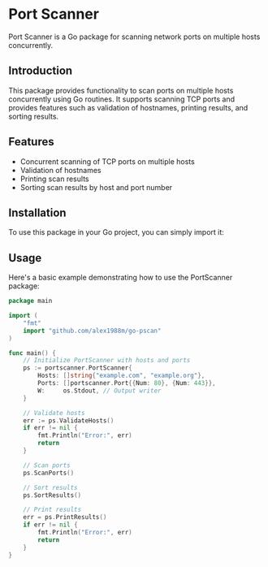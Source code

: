 # Port Scanner

Port Scanner is a Go package for scanning network ports on multiple hosts concurrently.

## Introduction

This package provides functionality to scan ports on multiple hosts concurrently using Go routines. It supports scanning TCP ports and provides features such as validation of hostnames, printing results, and sorting results.

## Features

- Concurrent scanning of TCP ports on multiple hosts
- Validation of hostnames
- Printing scan results
- Sorting scan results by host and port number

## Installation

To use this package in your Go project, you can simply import it:

## Usage
Here's a basic example demonstrating how to use the PortScanner package:

```go
package main

import (
	"fmt"
	import "github.com/alex1988m/go-pscan"
)

func main() {
	// Initialize PortScanner with hosts and ports
	ps := portscanner.PortScanner{
		Hosts: []string{"example.com", "example.org"},
		Ports: []portscanner.Port{{Num: 80}, {Num: 443}},
		W:     os.Stdout, // Output writer
	}

	// Validate hosts
	err := ps.ValidateHosts()
	if err != nil {
		fmt.Println("Error:", err)
		return
	}

	// Scan ports
	ps.ScanPorts()

	// Sort results
	ps.SortResults()

	// Print results
	err = ps.PrintResults()
	if err != nil {
		fmt.Println("Error:", err)
		return
	}
}
